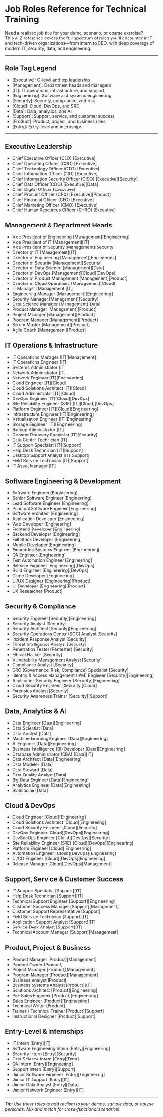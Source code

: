 # Job Roles Reference for Technical Training

Need a realistic job title for your demo, scenario, or course exercise?  
This A–Z reference covers the full spectrum of roles you'll encounter in IT and tech-driven organizations—from intern to CEO, with deep coverage of modern IT, security, data, and engineering.

---

## Role Tag Legend
- [Executive]: C-level and top leadership
- [Management]: Department heads and managers
- [IT]: IT operations, infrastructure, and support
- [Engineering]: Software and systems engineering
- [Security]: Security, compliance, and risk
- [Cloud]: Cloud, DevOps, and SRE
- [Data]: Data, analytics, and AI
- [Support]: Support, service, and customer success
- [Product]: Product, project, and business roles
- [Entry]: Entry-level and internships

---

## Executive Leadership
- Chief Executive Officer (CEO) [Executive]
- Chief Operating Officer (COO) [Executive]
- Chief Technology Officer (CTO) [Executive]
- Chief Information Officer (CIO) [Executive]
- Chief Information Security Officer (CISO) [Executive][Security]
- Chief Data Officer (CDO) [Executive][Data]
- Chief Digital Officer [Executive]
- Chief Product Officer (CPO) [Executive][Product]
- Chief Financial Officer (CFO) [Executive]
- Chief Marketing Officer (CMO) [Executive]
- Chief Human Resources Officer (CHRO) [Executive]

## Management & Department Heads
- Vice President of Engineering [Management][Engineering]
- Vice President of IT [Management][IT]
- Vice President of Security [Management][Security]
- Director of IT [Management][IT]
- Director of Engineering [Management][Engineering]
- Director of Security [Management][Security]
- Director of Data Science [Management][Data]
- Director of DevOps [Management][Cloud][DevOps]
- Director of Product Management [Management][Product]
- Director of Cloud Operations [Management][Cloud]
- IT Manager [Management][IT]
- Engineering Manager [Management][Engineering]
- Security Manager [Management][Security]
- Data Science Manager [Management][Data]
- Product Manager [Management][Product]
- Project Manager [Management][Product]
- Program Manager [Management][Product]
- Scrum Master [Management][Product]
- Agile Coach [Management][Product]

## IT Operations & Infrastructure
- IT Operations Manager [IT][Management]
- IT Operations Engineer [IT]
- Systems Administrator [IT]
- Network Administrator [IT]
- Network Engineer [IT][Engineering]
- Cloud Engineer [IT][Cloud]
- Cloud Solutions Architect [IT][Cloud]
- Cloud Administrator [IT][Cloud]
- DevOps Engineer [IT][Cloud][DevOps]
- Site Reliability Engineer (SRE) [IT][Cloud][DevOps]
- Platform Engineer [IT][Cloud][Engineering]
- Infrastructure Engineer [IT][Engineering]
- Virtualization Engineer [IT][Engineering]
- Storage Engineer [IT][Engineering]
- Backup Administrator [IT]
- Disaster Recovery Specialist [IT][Security]
- Data Center Technician [IT]
- IT Support Specialist [IT][Support]
- Help Desk Technician [IT][Support]
- Desktop Support Analyst [IT][Support]
- Field Service Technician [IT][Support]
- IT Asset Manager [IT]

## Software Engineering & Development
- Software Engineer [Engineering]
- Senior Software Engineer [Engineering]
- Lead Software Engineer [Engineering]
- Principal Software Engineer [Engineering]
- Software Architect [Engineering]
- Application Developer [Engineering]
- Web Developer [Engineering]
- Frontend Developer [Engineering]
- Backend Developer [Engineering]
- Full Stack Developer [Engineering]
- Mobile Developer [Engineering]
- Embedded Systems Engineer [Engineering]
- QA Engineer [Engineering]
- Test Automation Engineer [Engineering]
- Release Engineer [Engineering][DevOps]
- Build Engineer [Engineering][DevOps]
- Game Developer [Engineering]
- UI/UX Designer [Engineering][Product]
- UI Developer [Engineering][Product]
- UX Researcher [Product]

## Security & Compliance
- Security Engineer [Security][Engineering]
- Security Analyst [Security]
- Security Architect [Security][Engineering]
- Security Operations Center (SOC) Analyst [Security]
- Incident Response Analyst [Security]
- Threat Intelligence Analyst [Security]
- Penetration Tester (Pentester) [Security]
- Ethical Hacker [Security]
- Vulnerability Management Analyst [Security]
- Compliance Analyst [Security]
- GRC (Governance, Risk, Compliance) Specialist [Security]
- Identity & Access Management (IAM) Engineer [Security][Engineering]
- Application Security Engineer [Security][Engineering]
- Cloud Security Engineer [Security][Cloud]
- Forensics Analyst [Security]
- Security Awareness Trainer [Security][Support]

## Data, Analytics & AI
- Data Engineer [Data][Engineering]
- Data Scientist [Data]
- Data Analyst [Data]
- Machine Learning Engineer [Data][Engineering]
- AI Engineer [Data][Engineering]
- Business Intelligence (BI) Developer [Data][Engineering]
- Database Administrator (DBA) [Data][IT]
- Data Architect [Data][Engineering]
- Data Modeler [Data]
- Data Steward [Data]
- Data Quality Analyst [Data]
- Big Data Engineer [Data][Engineering]
- Analytics Engineer [Data][Engineering]
- Statistician [Data]

## Cloud & DevOps
- Cloud Engineer [Cloud][Engineering]
- Cloud Solutions Architect [Cloud][Engineering]
- Cloud Security Engineer [Cloud][Security]
- DevOps Engineer [Cloud][DevOps][Engineering]
- DevSecOps Engineer [Cloud][DevOps][Security]
- Site Reliability Engineer (SRE) [Cloud][DevOps][Engineering]
- Platform Engineer [Cloud][Engineering]
- Automation Engineer [Cloud][DevOps][Engineering]
- CI/CD Engineer [Cloud][DevOps][Engineering]
- Release Manager [Cloud][DevOps][Management]

## Support, Service & Customer Success
- IT Support Specialist [Support][IT]
- Help Desk Technician [Support][IT]
- Technical Support Engineer [Support][Engineering]
- Customer Success Manager [Support][Management]
- Customer Support Representative [Support]
- Field Service Technician [Support][IT]
- Application Support Analyst [Support][IT]
- Service Desk Analyst [Support][IT]
- Technical Account Manager [Support][Management]

## Product, Project & Business
- Product Manager [Product][Management]
- Product Owner [Product]
- Project Manager [Product][Management]
- Program Manager [Product][Management]
- Business Analyst [Product]
- Business Systems Analyst [Product][IT]
- Solutions Architect [Product][Engineering]
- Pre-Sales Engineer [Product][Engineering]
- Sales Engineer [Product][Engineering]
- Technical Writer [Product]
- Trainer / Technical Trainer [Product][Support]
- Instructional Designer [Product][Support]

## Entry-Level & Internships
- IT Intern [Entry][IT]
- Software Engineering Intern [Entry][Engineering]
- Security Intern [Entry][Security]
- Data Science Intern [Entry][Data]
- QA Intern [Entry][Engineering]
- Support Intern [Entry][Support]
- Junior Software Engineer [Entry][Engineering]
- Junior IT Support [Entry][IT]
- Junior Data Analyst [Entry][Data]
- Junior Network Engineer [Entry][IT]

---

*Tip: Use these roles to add realism to your demos, sample data, or course personas. Mix and match for cross-functional scenarios!* 